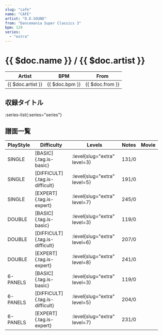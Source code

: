 ```yaml
---
slug: "cafe"
name: "CAFE"
artist: "D.D.SOUND"
from: "Dancemania Super Classics 3"
bpm: 129
series:
  - "extra"
---
```


# {{ $doc.name }} / {{ $doc.artist }}

|Artist|BPM|From|
|------|---|----|
|{{ $doc.artist }}|{{ $doc.bpm }}|{{ $doc.from }}|

## 収録タイトル

:series-list{:series="series"}

## 譜面一覧

|PlayStyle|Difficulty|Levels|Notes|Movie|
|---------|----------|------|-----|-----|
|SINGLE|[BASIC]{.tag.is-basic}|<div class="field is-grouped is-grouped-multiline"> :level{slug="extra" level=3}</div>|131/0||
|SINGLE|[DIFFICULT]{.tag.is-difficult}|<div class="field is-grouped is-grouped-multiline"> :level{slug="extra" level=5}</div>|191/0||
|SINGLE|[EXPERT]{.tag.is-expert}|<div class="field is-grouped is-grouped-multiline"> :level{slug="extra" level=7}</div>|245/0||
|DOUBLE|[BASIC]{.tag.is-basic}|<div class="field is-grouped is-grouped-multiline"> :level{slug="extra" level=3}</div>|119/0||
|DOUBLE|[DIFFICULT]{.tag.is-difficult}|<div class="field is-grouped is-grouped-multiline"> :level{slug="extra" level=6}</div>|207/0||
|DOUBLE|[EXPERT]{.tag.is-expert}|<div class="field is-grouped is-grouped-multiline"> :level{slug="extra" level=8}</div>|241/0||
|6-PANELS|[BASIC]{.tag.is-basic}|<div class="field is-grouped is-grouped-multiline"> :level{slug="extra" level=3}</div>|119/0||
|6-PANELS|[DIFFICULT]{.tag.is-difficult}|<div class="field is-grouped is-grouped-multiline"> :level{slug="extra" level=5}</div>|204/0||
|6-PANELS|[EXPERT]{.tag.is-expert}|<div class="field is-grouped is-grouped-multiline"> :level{slug="extra" level=7}</div>|231/0||
